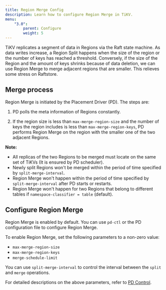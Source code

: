 ```yaml
---
title: Region Merge Config
description: Learn how to configure Region Merge in TiKV.
menu:
    "3.0":
        parent: Configure
        weight: 5
---
```


TiKV replicates a segment of data in Regions via the Raft state machine. As data writes increase, a Region Split happens when the size of the region or the number of keys has reached a threshold. Conversely, if the size of the Region and the amount of keys shrinks because of data deletion, we can use Region Merge to merge adjacent regions that are smaller. This relieves some stress on Raftstore.


## Merge process

Region Merge is initiated by the Placement Driver (PD). The steps are:

1. PD polls the meta information of Regions constantly.

2. If the region size is less than `max-merge-region-size` and the number of keys the region includes is less than `max-merge-region-keys`, PD performs Region Merge on the region with the smaller one of the two adjacent Regions.

**Note:**

- All replicas of the two Regions to be merged must locate on the same set of TiKVs (It is ensured by PD scheduler).
- Newly split Regions won't be merged within the period of time specified by `split-merge-interval`.
- Region Merge won't happen within the period of time specified by `split-merge-interval` after PD starts or restarts.
- Region Merge won't happen for two Regions that belong to different tables if `namespace-classifier = table` (default).

## Configure Region Merge

Region Merge is enabled by default. You can use `pd-ctl` or the PD configuration file to configure Region Merge.

To enable Region Merge, set the following parameters to a non-zero value:

- `max-merge-region-size`
- `max-merge-region-keys`
- `merge-schedule-limit`

You can use `split-merge-interval` to control the interval between the `split` and `merge` operations.

For detailed descriptions on the above parameters, refer to [PD Control](../../reference/tools/pd-ctl/).
